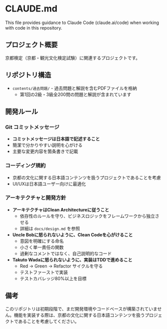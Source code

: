 # CLAUDE.md

This file provides guidance to Claude Code (claude.ai/code) when working with code in this repository.

## プロジェクト概要

京都検定（京都・観光文化検定試験）に関連するプロジェクトです。

## リポジトリ構造

- `contents/過去問題/` - 過去問題と解説を含むPDFファイルを格納
  - 第1回の2級・3級全200問の問題と解説が含まれています

## 開発ルール

### Git コミットメッセージ
- **コミットメッセージは日本語で記述すること**
- 簡潔で分かりやすい説明を心がける
- 主要な変更内容を箇条書きで記載

### コーディング規約
- 京都の文化に関する日本語コンテンツを扱うプロジェクトであることを考慮
- UI/UXは日本語ユーザー向けに最適化

### アーキテクチャと開発方針
- **アーキテクチャはClean Architectureに従うこと**
  - 依存性のルールを守り、ビジネスロジックをフレームワークから独立させる
  - 詳細は `docs/design.md` を参照
- **Uncle Bobに怒られないように、Clean Codeを心がけること**
  - 意図を明確にする命名
  - 小さく単一責任の関数
  - 過剰なコメントではなく、自己説明的なコード
- **Takuto Wadaに怒られないように、実装はTDDで進めること**
  - Red → Green → Refactor サイクルを守る
  - テストファーストで実装
  - テストカバレッジ80%以上を目標

## 備考

このリポジトリは初期段階で、まだ開発環境やコードベースが構築されていません。機能を実装する際は、京都の文化に関する日本語コンテンツを扱うプロジェクトであることを考慮してください。
